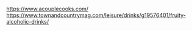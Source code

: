 
https://www.acouplecooks.com/
https://www.townandcountrymag.com/leisure/drinks/g19576401/fruity-alcoholic-drinks/


